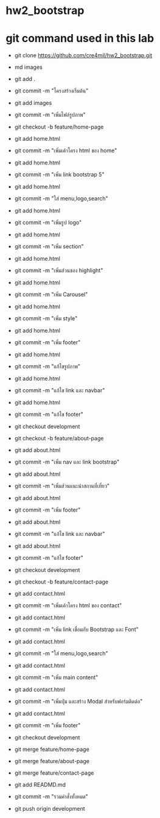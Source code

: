 # hw2_bootstrap

# git command used in this lab
- git clone https://github.com/cre4mil/hw2_bootstrap.git
- md images
- git add .
- git commit -m "โครงสร้างเริ่มต้น"
- git add images
- git commit -m "เพิ่มไฟล์รูปภาพ"

- git checkout -b feature/home-page
- git add home.html
- git commit -m "เพิ่มเค้าโครง html ของ home"
- git add home.html
- git commit -m "เพิ่ม link bootstrap 5"
- git add home.html
- git commit -m "ใส่ menu,logo,search"
- git add home.html
- git commit -m "เพิ่มรูป logo"
- git add home.html
- git commit -m "เพิ่ม section"
- git add home.html
- git commit -m "เพิ่มส่วนของ highlight"
- git add home.html
- git commit -m "เพิ่ม Carousel"
- git add home.html
- git commit -m "เพิ่ม style"
- git add home.html
- git commit -m "เพิ่ม footer"
- git add home.html
- git commit -m "แก้ไขรูปภาพ"
- git add home.html
- git commit -m "แก้ไข link และ navbar"
- git add home.html
- git commit -m "แก้ไข footer"

- git checkout development
- git checkout -b feature/about-page
- git add about.html
- git commit -m "เพิ่ม nav และ link bootstrap"
- git add about.html
- git commit -m "เพิ่มส่วนแนะนำสถานที่เที่ยว"
- git add about.html
- git commit -m "เพิ่ม footer"
- git add about.html
- git commit -m "แก้ไข link และ navbar"
- git add about.html
- git commit -m "แก้ไข footer"

- git checkout development
- git checkout -b feature/contact-page
- git add contact.html
- git commit -m "เพิ่มเค้าโครง html ของ contact"
- git add contact.html
- git commit -m "เพิ่ม link เชื่อมกับ Bootstrap และ Font"
- git add contact.html
- git commit -m "ใส่ menu,logo,search"
- git add contact.html
- git commit -m "เพิ่ม main content"
- git add contact.html
- git commit -m "เพิ่มปุ่ม และสร้าง Modal สำหรับฟอร์มติดต่อ"
- git add contact.html
- git commit -m "เพิ่ม footer"

- git checkout development
- git merge feature/home-page
- git merge feature/about-page
- git merge feature/contact-page

- git add READMD.md
- git commit -m "รวมคำสั่งทั้งหมด"

- git push origin development